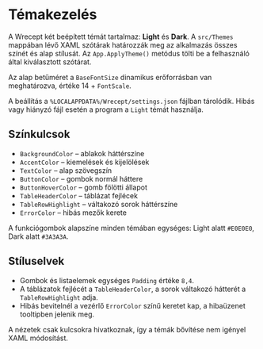 # Témakezelés

A Wrecept két beépített témát tartalmaz: **Light** és **Dark**. A `src/Themes` mappában lévő XAML szótárak határozzák meg az alkalmazás összes színét és alap stílusát. Az `App.ApplyTheme()` metódus tölti be a felhasználó által kiválasztott szótárat.

Az alap betűméret a `BaseFontSize` dinamikus erőforrásban van meghatározva, értéke 14 + `FontScale`.

A beállítás a `%LOCALAPPDATA%/Wrecept/settings.json` fájlban tárolódik. Hibás vagy hiányzó fájl esetén a program a `Light` témát használja.

## Színkulcsok
- `BackgroundColor` – ablakok háttérszíne
- `AccentColor` – kiemelések és kijelölések
- `TextColor` – alap szövegszín
- `ButtonColor` – gombok normál háttere
- `ButtonHoverColor` – gomb fölötti állapot
- `TableHeaderColor` – táblázat fejlécek
- `TableRowHighlight` – váltakozó sorok háttérszíne
- `ErrorColor` – hibás mezők kerete

A funkciógombok alapszíne minden témában egységes: Light alatt `#E0E0E0`, Dark alatt `#3A3A3A`.

## Stíluselvek
- Gombok és listaelemek egységes `Padding` értéke `8,4`.
- A táblázatok fejlécét a `TableHeaderColor`, a sorok váltakozó hátterét a `TableRowHighlight` adja.
- Hibás bevitelnél a vezérlő `ErrorColor` színű keretet kap, a hibaüzenet tooltipben jelenik meg.

A nézetek csak kulcsokra hivatkoznak, így a témák bővítése nem igényel XAML módosítást.
